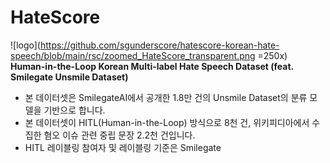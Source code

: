 # HateScore
![logo](https://github.com/sgunderscore/hatescore-korean-hate-speech/blob/main/rsc/zoomed_HateScore_transparent.png =250x)   
**Human-in-the-Loop Korean Multi-label Hate Speech Dataset (feat. Smilegate Unsmile Dataset)**  
- 본 데이터셋은 SmilegateAI에서 공개한 1.8만 건의 Unsmile Dataset의 분류 모델을 기반으로 합니다.
- 본 데이터셋이 HITL(Human-in-the-Loop) 방식으로 8천 건, 위키피디아에서 수집한 혐오 이슈 관련 중립 문장 2.2천 건입니다.
- HITL 레이블링 참여자 및 레이블링 기준은 Smilegate

